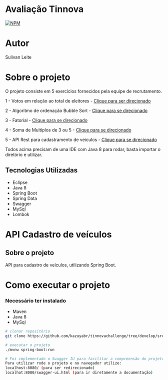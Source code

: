 # Avaliação Tinnova
[![NPM](https://img.shields.io/npm/l/react)](https://github.com/kazuyabr/tinnovachallenge/blob/main/LICENSE) 


# Autor

Sulivan Leite


# Sobre o projeto

O projeto consiste em 5 exercícios fornecidos pela equipe de recrutamento.

1 - Votos em relação ao total de eleitores - [Clique para ser direcionado](https://github.com/kazuyabr/tinnovachallenge/tree/main/src/exercicios/eleitores)

2 - Algoritmo de ordenação Bubble Sort - [Clique para se direcionado](https://github.com/kazuyabr/tinnovachallenge/tree/main/src/exercicios/bubblesort)

3 - Fatorial - [Clique para se direcionado](https://github.com/kazuyabr/tinnovachallenge/tree/main/src/exercicios/fatorial)

4 - Soma de Multiplos de 3 ou 5 - [Clique para se direcionado](https://github.com/kazuyabr/tinnovachallenge/tree/main/src/exercicios/multiplos)

5 - API Rest para cadastramento de veiculos - [Clique para se direcionado](https://github.com/kazuyabr/tinnovachallenge/tree/main/src/exercicios/cadastroVeiculos)

Todos acima precisam de uma IDE com Java 8 para rodar, basta importar o diretório e utilizar.

## Tecnologias Utilizadas
- Eclipse
- Java 8
- Spring Boot
- Spring Data
- Swagger
- MySql
- Lombok

# API Cadastro de veículos
## Sobre o projeto
API para cadastro de veículos, utilizando Spring Boot.

# Como executar o projeto
### Necessário ter instalado
- Maven
- Java 8
- MySql

```bash
# clonar repositório
git clone https://github.com/kazuyabr/tinnovachallenge/tree/develop/src/exercicios/cadastroVeiculos

# executar o projeto
./mvnw spring-boot:run

# Foi implementado o Swagger IU para facilitar a compreensão do projeto
Para utilizar rode o projeto e no navegador utilize:
localhost:8080/ (para ser redirecionado)
localhot:8080/swagger-ui.html (para ir diretamente a documentação)
```

